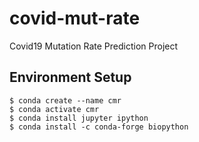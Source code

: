 # covid-mut-rate
Covid19 Mutation Rate Prediction Project

## Environment Setup

```
$ conda create --name cmr
$ conda activate cmr
$ conda install jupyter ipython
$ conda install -c conda-forge biopython
```

